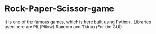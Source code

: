 # Rock-Paper-Scissor-game
It is one of the famous games, which is here built using Python . Libraries used here are PIL(Pillow),Random and Tkinter(For the GUI)
